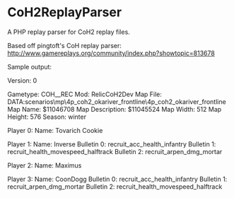 CoH2ReplayParser
================

A PHP replay parser for CoH2 replay files.

Based off pingtoft's CoH replay parser: http://www.gamereplays.org/community/index.php?showtopic=813678

Sample output:

Version: 0

Gametype: COH__REC
Mod: RelicCoH2Dev
Map File: DATA:scenarios\mp\4p_coh2_okariver_frontline\4p_coh2_okariver_frontline
Map Name: $11046708
Map Description: $11045524
Map Width: 512
Map Height: 576
Season: winter

Player 0:
Name: Tovarich Cookie

Player 1:
Name: Inverse
Bulletin 0: recruit_acc_health_infantry
Bulletin 1: recruit_health_movespeed_halftrack
Bulletin 2: recruit_arpen_dmg_mortar

Player 2:
Name: Maximus

Player 3:
Name: CoonDogg
Bulletin 0: recruit_acc_health_infantry
Bulletin 1: recruit_arpen_dmg_mortar
Bulletin 2: recruit_health_movespeed_halftrack

